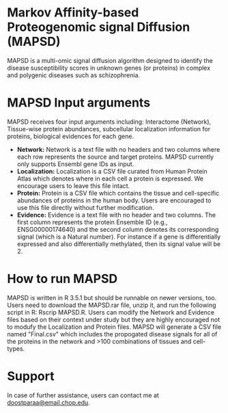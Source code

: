 # Markov Affinity-based Proteogenomic signal Diffusion (MAPSD)
MAPSD is a multi-omic signal diffusion algorithm designed to identify the disease susceptibility scores in unknown genes (or proteins) in complex and polygenic diseases such as schizophrenia.
# MAPSD Input arguments
MAPSD receives four input arguments including: Interactome (Network), Tissue-wise protein abundances, subcellular localization information for proteins, biological evidences for each gene.
* **Network:**
Network is a text file with no headers and two columns where each row represents the source and target proteins. MAPSD currently only supports Ensembl gene IDs as input.
* **Localization:** Localization is a CSV file curated from Human Protein Atlas which denotes where in each cell a protein is expressed. We encourage users to leave this file intact.
* **Protein:** Protein is a CSV file which contains the tissue and cell-specific abundances of proteins in the human body. Users are encouraged to use this file directly without further modification.
* **Evidence:** Evidence is a text file with no header and two columns. The first column represents the protein Ensemble ID (e.g., ENSG00000174640) and the second column denotes its corresponding signal (which is a Natural number). For instance if a gene is differentially expressed and also differentially methylated, then its signal value will be 2.
# How to run MAPSD 
MAPSD is written in R 3.5.1 but should be runnable on newer versions, too. Users need to download the MAPSD.rar file, unzip it, and run the following script in R: Rscrip MAPSD.R. Users can modify the Network and Evidence files based on their context under study but they are highly encouraged not to modufy the Localization and Protein files.
MAPSD will generate a CSV file named "Final.csv" which includes the propogated disease signals for all of the proteins in the network and >100 combinations of tissues and cell-types.
# Support
In case of further assistance, users can contact me at doostparaa@email.chop.edu.
